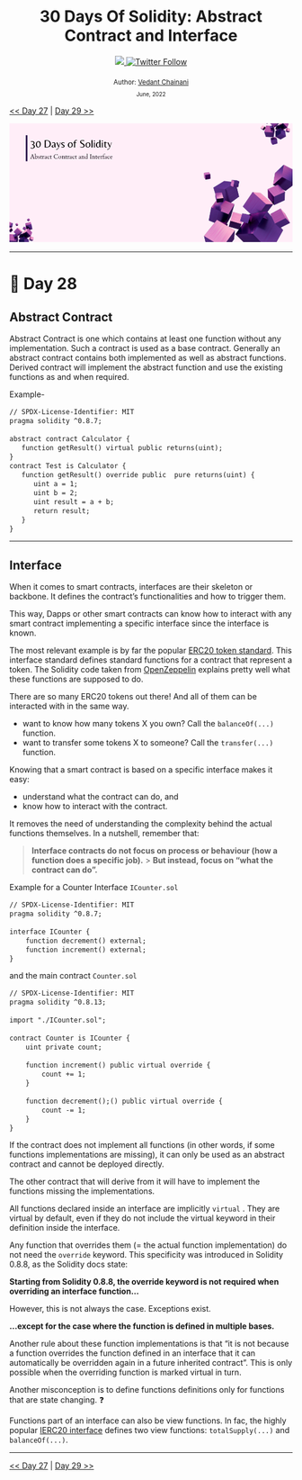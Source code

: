 <div align="center">
  <h1> 30 Days Of Solidity: Abstract Contract and Interface</h1>
  <a class="header-badge" target="_blank" href="https://dev.to/envoy_">
  <img src="https://img.shields.io/badge/dev.to-0A0A0A?style=for-the-badge&logo=devdotto&logoColor=white">
  </a>
  <a class="header-badge" target="_blank" href="https://twitter.com/Envoy_1084">
  <img alt="Twitter Follow" src="https://img.shields.io/twitter/follow/Envoy_1084?style=social">
  </a>

<sub>Author:
<a href="https://dev.to/envoy_" target="_blank">Vedant Chainani</a><br>
<small> June, 2022</small>
</sub>

</div>

[<< Day 27](../Day%2027%20-%20Libraries/readme.md) | [Day 29 >>](../Day%2029%20-%20Assembly/readme.md)

![Cover](./cover.png)

---

# 📔 Day 28

## Abstract Contract

Abstract Contract is one which contains at least one function without any implementation. Such a contract is used as a base contract. Generally an abstract contract contains both implemented as well as abstract functions. Derived contract will implement the abstract function and use the existing functions as and when required.

Example-

```solidity
// SPDX-License-Identifier: MIT
pragma solidity ^0.8.7;

abstract contract Calculator {
   function getResult() virtual public returns(uint);
}
contract Test is Calculator {
   function getResult() override public  pure returns(uint) {
      uint a = 1;
      uint b = 2;
      uint result = a + b;
      return result;
   }
}
```

---

## Interface

When it comes to smart contracts, interfaces are their skeleton or backbone. It defines the contract’s functionalities and how to trigger them.

This way, Dapps or other smart contracts can know how to interact with any smart contract implementing a specific interface since the interface is known.

The most relevant example is by far the popular [ERC20 token standard](https://ethereum.org/en/developers/docs/standards/tokens/erc-20/). This interface standard defines standard functions for a contract that represent a token. The Solidity code taken from [OpenZeppelin](https://github.com/OpenZeppelin/openzeppelin-contracts/blob/master/contracts/token/ERC20/IERC20.sol) explains pretty well what these functions are supposed to do.

There are so many ERC20 tokens out there! And all of them can be interacted with in the same way.

- want to know how many tokens X you own? Call the `balanceOf(...) `function.
- want to transfer some tokens X to someone? Call the `transfer(...) `function.

Knowing that a smart contract is based on a specific interface makes it easy:

- understand what the contract can do, and
- know how to interact with the contract.

It removes the need of understanding the complexity behind the actual functions themselves. In a nutshell, remember that:

> **Interface contracts do not focus on process or behaviour (how a function does a specific job).** > **But instead, focus on “what the contract can do”.**

Example for a Counter Interface `ICounter.sol`

```solidity
// SPDX-License-Identifier: MIT
pragma solidity ^0.8.7;

interface ICounter {
    function decrement() external;
    function increment() external;
}
```

and the main contract `Counter.sol`

```solidity
// SPDX-License-Identifier: MIT
pragma solidity ^0.8.13;

import "./ICounter.sol";

contract Counter is ICounter {
    uint private count;

    function increment() public virtual override {
        count += 1;
    }

    function decrement();() public virtual override {
        count -= 1;
    }
}
```

If the contract does not implement all functions (in other words, if some functions implementations are missing), it can only be used as an abstract contract and cannot be deployed directly.

The other contract that will derive from it will have to implement the functions missing the implementations.

All functions declared inside an interface are implicitly `virtual` . They are virtual by default, even if they do not include the virtual keyword in their definition inside the interface.

Any function that overrides them (= the actual function implementation) do not need the `override` keyword. This specificity was introduced in Solidity 0.8.8, as the Solidity docs state:

**Starting from Solidity 0.8.8, the override keyword is not required when overriding an interface function…**

However, this is not always the case. Exceptions exist.

**…except for the case where the function is defined in multiple bases.**

Another rule about these function implementations is that “it is not because a function overrides the function defined in an interface that it can automatically be overridden again in a future inherited contract”. This is only possible when the overriding function is marked virtual in turn.

Another misconception is to define functions definitions only for functions that are state changing. ❓

Functions part of an interface can also be view functions. In fac, the highly popular [IERC20 interface](https://github.com/OpenZeppelin/openzeppelin-contracts/blob/master/contracts/token/ERC20/IERC20.sol) defines two view functions: `totalSupply(...)` and `balanceOf(...)`.

---

[<< Day 27](../Day%2027%20-%20Libraries/readme.md) | [Day 29 >>](../Day%2029%20-%20Assembly/readme.md)
